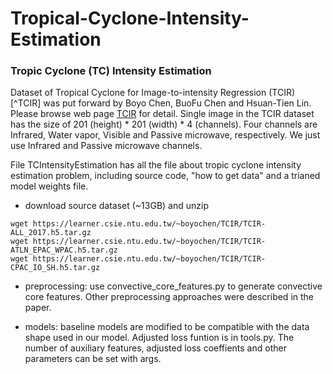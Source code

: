 # Tropical-Cyclone-Intensity-Estimation
### Tropic Cyclone (TC) Intensity Estimation
Dataset of Tropical Cyclone for Image-to-intensity Regression (TCIR) [^TCIR] was put forward by Boyo Chen, BuoFu Chen and Hsuan-Tien Lin. Please browse web page [TCIR](https://www.csie.ntu.edu.tw/~htlin/program/TCIR/) for detail.
Single image in the TCIR dataset has the size of  201 (height) \* 201 (width) \* 4 (channels). Four channels are Infrared, Water vapor, Visible and Passive microwave, respectively. We just use Infrared and Passive microwave channels.

File TCIntensityEstimation has all the file about tropic cyclone intensity estimation problem, including source code, "how to get data" and a trianed model weights file.

- download source dataset (~13GB) and unzip

```
wget https://learner.csie.ntu.edu.tw/~boyochen/TCIR/TCIR-ALL_2017.h5.tar.gz
wget https://learner.csie.ntu.edu.tw/~boyochen/TCIR/TCIR-ATLN_EPAC_WPAC.h5.tar.gz
wget https://learner.csie.ntu.edu.tw/~boyochen/TCIR/TCIR-CPAC_IO_SH.h5.tar.gz
```
- preprocessing: 
 use convective_core_features.py to generate convective core features. Other preprocessing approaches were described in the paper.
 
- models:
  baseline models are modified to be compatible with the data shape used in our model. Adjusted loss funtion is in tools.py. The number of auxiliary features, adjusted loss coeffients and other parameters can be set with args.
 

